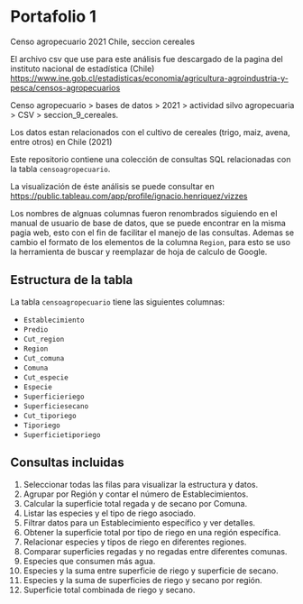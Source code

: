 # Portafolio 1

Censo agropecuario 2021 Chile, seccion cereales

El archivo csv que use para este análisis fue descargado de la pagina del instituto nacional de estadística (Chile)
https://www.ine.gob.cl/estadisticas/economia/agricultura-agroindustria-y-pesca/censos-agropecuarios

Censo agropecuario > bases de datos > 2021 > actividad silvo agropecuaria > CSV > seccion_9_cereales.

Los datos estan relacionados con el cultivo de cereales (trigo, maiz, avena, entre otros) en Chile (2021)
 
Este repositorio contiene una colección de consultas SQL relacionadas con la tabla `censoagropecuario`. 

La visualización de éste análisis se puede consultar en https://public.tableau.com/app/profile/ignacio.henriquez/vizzes

Los nombres de algnuas columnas fueron renombrados siguiendo en el manual de usuario de base de datos, que se puede encontrar en la misma pagia web, esto con el fin de facilitar el manejo de las consultas. Ademas se cambio el formato de los elementos de la columna `Region`, para esto se uso la herramienta de buscar y reemplazar de hoja de calculo de Google.

## Estructura de la tabla

La tabla `censoagropecuario` tiene las siguientes columnas:
- `Establecimiento`
- `Predio`
- `Cut_region`
- `Region`
- `Cut_comuna`
- `Comuna`
- `Cut_especie`
- `Especie`
- `Superficieriego`
- `Superficiesecano`
- `Cut_tiporiego`
- `Tiporiego`
- `Superficietiporiego`

## Consultas incluidas

1. Seleccionar todas las filas para visualizar la estructura y datos.
2. Agrupar por Región y contar el número de Establecimientos.
3. Calcular la superficie total regada y de secano por Comuna.
4. Listar las especies y el tipo de riego asociado.
5. Filtrar datos para un Establecimiento específico y ver detalles.
6. Obtener la superficie total por tipo de riego en una región específica.
7. Relacionar especies y tipos de riego en diferentes regiones.
8. Comparar superficies regadas y no regadas entre diferentes comunas.
9. Especies que consumen más agua.
10. Especies y la suma entre superficie de riego y superficie de secano.
11. Especies y la suma de superficies de riego y secano por región.
12. Superficie total combinada de riego y secano.
